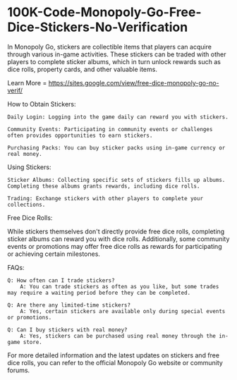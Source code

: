 # 100K-Code-Monopoly-Go-Free-Dice-Stickers-No-Verification

In Monopoly Go, stickers are collectible items that players can acquire through various in-game activities. These stickers can be traded with other players to complete sticker albums, which in turn unlock rewards such as dice rolls, property cards, and other valuable items.

Learn More = https://sites.google.com/view/free-dice-monopoly-go-no-verif/

How to Obtain Stickers:

    Daily Login: Logging into the game daily can reward you with stickers.

    Community Events: Participating in community events or challenges often provides opportunities to earn stickers.

    Purchasing Packs: You can buy sticker packs using in-game currency or real money.

Using Stickers:

    Sticker Albums: Collecting specific sets of stickers fills up albums. Completing these albums grants rewards, including dice rolls.

    Trading: Exchange stickers with other players to complete your collections.

Free Dice Rolls:

While stickers themselves don't directly provide free dice rolls, completing sticker albums can reward you with dice rolls. Additionally, some community events or promotions may offer free dice rolls as rewards for participating or achieving certain milestones.

FAQs:

    Q: How often can I trade stickers?
        A: You can trade stickers as often as you like, but some trades may require a waiting period before they can be completed.

    Q: Are there any limited-time stickers?
        A: Yes, certain stickers are available only during special events or promotions.

    Q: Can I buy stickers with real money?
        A: Yes, stickers can be purchased using real money through the in-game store.

For more detailed information and the latest updates on stickers and free dice rolls, you can refer to the official Monopoly Go website or community forums.
